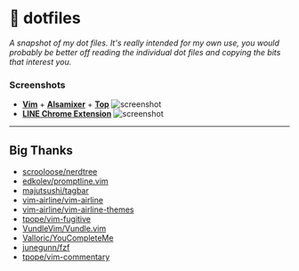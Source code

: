 # :wrench: dotfiles
_A snapshot of my dot files. It's really intended for my own use, you would probably be better off reading the individual dot files and copying the bits that interest you._

### Screenshots
* [**Vim**](https://www.vim.org/) + [**Alsamixer**](https://www.alsa-project.org/) + [**Top**](http://man7.org/linux/man-pages/man1/top.1.html)
![screenshot](https://i.imgur.com/ht8B7w2.png)
* [**LINE Chrome Extension**](https://chrome.google.com/webstore/detail/line/ophjlpahpchlmihnnnihgmmeilfjmjjc)
![screenshot](https://i.imgur.com/5mJMKTm.png)

---
## Big Thanks
* [scrooloose/nerdtree](https://github.com/scrooloose/nerdtree)
* [edkolev/promptline.vim](https://github.com/edkolev/promptline.vim)
* [majutsushi/tagbar](https://github.com/majutsushi/tagbar)
* [vim-airline/vim-airline](https://github.com/vim-airline/vim-airline)
* [vim-airline/vim-airline-themes](https://github.com/vim-airline/vim-airline-themes)
* [tpope/vim-fugitive](https://github.com/tpope/vim-fugitive)
* [VundleVim/Vundle.vim](https://github.com/VundleVim/Vundle.vim)
* [Valloric/YouCompleteMe](https://github.com/Valloric/YouCompleteMe)
* [junegunn/fzf](https://github.com/junegunn/fzf)
* [tpope/vim-commentary](https://github.com/tpope/vim-commentary)
